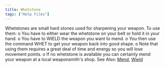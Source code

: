 ```yaml
---
title: Whetstone
tags: ["Help files"]
---
```

Whetstones are small hard stones used for sharpening your weapon. To use
them: o You have to either wear the whetstone on your belt or hold it in
your hand. o You have to WIELD the weapon you want to mend. o You then
use the command WHET to get your weapon back into good shape. o Note
that using them requires a great deal of time and energy so you will
lose movement points. o If no whetstone is available you can certainly
mend your weapon at a local weaponsmith's shop. See Also:
[Mend](Mend "wikilink"), [Wield](Wield "wikilink")
